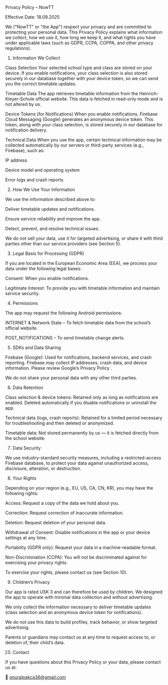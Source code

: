 Privacy Policy – NowTT

Effective Date: 18.09.2025

We ("NowTT" or "the App") respect your privacy and are committed to protecting your personal data. This Privacy Policy explains what information we collect, how we use it, how long we keep it, and what rights you have under applicable laws (such as GDPR, CCPA, COPPA, and other privacy regulations).

1. Information We Collect

Class Selection
Your selected school type and class are stored on your device.
If you enable notifications, your class selection is also stored securely in our database together with your device token, so we can send you the correct timetable updates.

Timetable Data
The app retrieves timetable information from the Heinrich-Kleyer-Schule official website. This data is fetched in read-only mode and is not altered by us.

Device Tokens (for Notifications)
When you enable notifications, Firebase Cloud Messaging (Google) generates an anonymous device token. This token, along with your class selection, is stored securely in our database for notification delivery.

Technical Data
When you use the app, certain technical information may be collected automatically by our servers or third-party services (e.g., Firebase), such as:

IP address

Device model and operating system

Error logs and crash reports

2. How We Use Your Information

We use the information described above to:

Deliver timetable updates and notifications.

Ensure service reliability and improve the app.

Detect, prevent, and resolve technical issues.

We do not sell your data, use it for targeted advertising, or share it with third parties other than our service providers (see Section 5).

3. Legal Basis for Processing (GDPR)

If you are located in the European Economic Area (EEA), we process your data under the following legal bases:

Consent: When you enable notifications.

Legitimate Interest: To provide you with timetable information and maintain service security.

4. Permissions

The app may request the following Android permissions:

INTERNET & Network State – To fetch timetable data from the school’s official website.

POST_NOTIFICATIONS – To send timetable change alerts.

5. SDKs and Data Sharing

Firebase (Google): Used for notifications, backend services, and crash reporting. Firebase may collect IP addresses, crash data, and device information. Please review Google’s Privacy Policy
.

We do not share your personal data with any other third parties.

6. Data Retention

Class selection & device tokens: Retained only as long as notifications are enabled. Deleted automatically if you disable notifications or uninstall the app.

Technical data (logs, crash reports): Retained for a limited period necessary for troubleshooting and then deleted or anonymized.

Timetable data: Not stored permanently by us — it is fetched directly from the school website.

7. Data Security

We use industry-standard security measures, including a restricted-access Firebase database, to protect your data against unauthorized access, disclosure, alteration, or destruction.

8. Your Rights

Depending on your region (e.g., EU, US, CA, CN, KR), you may have the following rights:

Access: Request a copy of the data we hold about you.

Correction: Request correction of inaccurate information.

Deletion: Request deletion of your personal data.

Withdrawal of Consent: Disable notifications in the app or your device settings at any time.

Portability (GDPR only): Request your data in a machine-readable format.

Non-Discrimination (CCPA): You will not be discriminated against for exercising your privacy rights.

To exercise your rights, please contact us (see Section 10).

9. Children’s Privacy

Our app is rated USK 3 and can therefore be used by children. We designed the app to operate with minimal data collection and without advertising.

We only collect the information necessary to deliver timetable updates (class selection and an anonymous device token for notifications).

We do not use this data to build profiles, track behavior, or show targeted advertising.

Parents or guardians may contact us at any time to request access to, or deletion of, their child’s data.

10. Contact

If you have questions about this Privacy Policy or your data, please contact us at:

📧 onuralpakca36@gmail.com
